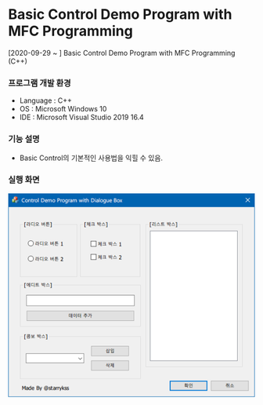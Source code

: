 # Basic Control Demo Program with MFC Programming
[2020-09-29 ~ ] Basic Control Demo Program with MFC Programming (C++)

### 프로그램 개발 환경
- Language : C++
- OS : Microsoft Windows 10
- IDE : Microsoft Visual Studio 2019 16.4

### 기능 설명
- Basic Control의 기본적인 사용법을 익힐 수 있음.

### 실행 화면

![실행 화면](picture1.PNG)
